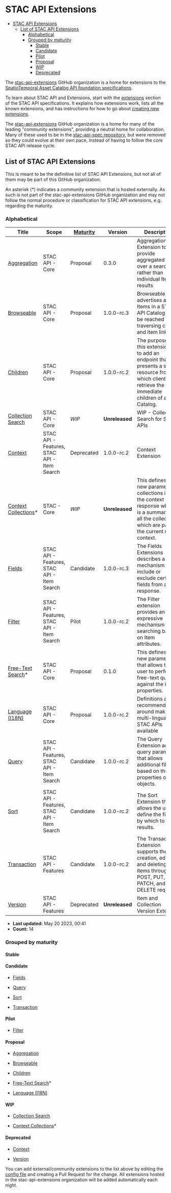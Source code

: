 # STAC API Extensions

- [STAC API Extensions](#stac-api-extensions)
  - [List of STAC API Extensions](#list-of-stac-api-extensions)
    - [Alphabetical](#alphabetical)
    - [Grouped by maturity](#grouped-by-maturity)
      - [Stable](#stable)
      - [Candidate](#candidate)
      - [Pilot](#pilot)
      - [Proposal](#proposal)
      - [WIP](#wip)
      - [Deprecated](#deprecated)

The [stac-api-extensions](https://github.com/stac-api-extensions/) GitHub organization is a home for extensions to the
[SpatioTemporal Asset Catalog API foundation specifications](https://github.com/radiantearth/stac-api-spec).

To learn about STAC API and Extensions, start with the [extensions](https://github.com/radiantearth/stac-api-spec/tree/main/extensions.md)
section of the STAC API specifications. It explains how extensions work, lists all the known extensions, and has
instructions for how to go about [creating new extensions](https://github.com/radiantearth/stac-api-spec/blob/main/extensions.md#creating-new-extensions).

The [stac-api-extensions](https://github.com/stac-api-extensions/) GitHub organization is a home for many of the leading "community extensions",
providing a neutral home for collaboration. Many of these used to be in the
[stac-api-spec repository](https://github.com/radiantearth/stac-api-spec), but were removed so they could evolve at their
own pace, instead of having to follow the core STAC API release cycle.

## List of STAC API Extensions

This is meant to be the definitive list of STAC API Extensions, but not all of them may be part of this GitHub organization.

An asterisk (*) indicates a community extension that is hosted externally.
As such is not part of the stac-api-extensions GitHub organization and may not follow the normal procedure or classification for STAC API extensions, e.g. regarding the maturity.

### Alphabetical

| Title | Scope | [Maturity](https://github.com/radiantearth/stac-api-spec/tree/master/extensions#extension-maturity) | Version | Description |
| ----- | ----- | --------------------------------------------------------------------------------------------------- | ------- | ----------- |
| [Aggregation](https://github.com/stac-api-extensions/aggregation) | STAC API - Core | Proposal | 0.3.0 | Aggregation Extension to provide aggregated data over a search, rather than individual Item results |
| [Browseable](https://github.com/stac-api-extensions/browseable) | STAC API - Core | Proposal | 1.0.0-rc.3 | Browseable advertises all Items in a STAC API Catalog can be reached by traversing child and item links. |
| [Children](https://github.com/stac-api-extensions/children) | STAC API - Core | Proposal | 1.0.0-rc.2 | The purpose of this extension is to add an endpoint that presents a single resource from which clients can retrieve the immediate children of a Catalog. |
| [Collection Search](https://github.com/stac-api-extensions/collection-search) | STAC API - Core | *WIP* | **Unreleased** | WIP - Collection Search for STAC APIs |
| [Context](https://github.com/stac-api-extensions/context) | STAC API - Features, STAC API - Item Search | Deprecated | 1.0.0-rc.2 | Context Extension |
| [Context Collections](https://github.com/cedadev/stac-context-collections)* | STAC - Core | *WIP* | **Unreleased** | This defines a new parameter, collections inside the context response which is a summary of all the collections which are part of the current result context. |
| [Fields](https://github.com/stac-api-extensions/fields) | STAC API - Features, STAC API - Item Search | Candidate | 1.0.0-rc.3 | The Fields Extensions describes a mechanism to include or exclude certain fields from a response. |
| [Filter](https://github.com/stac-api-extensions/filter) | STAC API - Features, STAC API - Item Search | Pilot | 1.0.0-rc.2 | The Filter extension provides an expressive mechanism for searching based on Item attributes. |
| [Free-Text Search](https://github.com/cedadev/stac-freetext-search)* | STAC API - Core | Proposal | 0.1.0 | This defines a new parameter, q that allows the user to perform free-text queries against the item properties. |
| [Language (I18N)](https://github.com/stac-api-extensions/language) | STAC API - Core | Proposal | 1.0.0-rc.2 | Definitions and recommendations around making multi-lingual STAC APIs available |
| [Query](https://github.com/stac-api-extensions/query) | STAC API - Features, STAC API - Item Search | Candidate | 1.0.0-rc.2 | The Query Extension adds a query parameter that allows additional filtering based on the properties of Item objects. |
| [Sort](https://github.com/stac-api-extensions/sort) | STAC API - Features, STAC API - Item Search | Candidate | 1.0.0-rc.2 | The Sort Extension that allows the user to define the fields by which to sort results.  |
| [Transaction](https://github.com/stac-api-extensions/transaction) | STAC API - Features | Candidate | 1.0.0-rc.2 |  The Transaction Extension supports the creation, editing, and deleting of items through POST, PUT, PATCH, and DELETE requests. |
| [Version](https://github.com/stac-api-extensions/version) | STAC API - Features | Deprecated | **Unreleased** | Item and Collection Version Extension |

- **Last updated:** May 20 2023, 00:41 
- **Count:** 14

### Grouped by maturity


#### Stable


#### Candidate

- [Fields](https://github.com/stac-api-extensions/fields)

- [Query](https://github.com/stac-api-extensions/query)

- [Sort](https://github.com/stac-api-extensions/sort)

- [Transaction](https://github.com/stac-api-extensions/transaction)


#### Pilot

- [Filter](https://github.com/stac-api-extensions/filter)


#### Proposal

- [Aggregation](https://github.com/stac-api-extensions/aggregation)

- [Browseable](https://github.com/stac-api-extensions/browseable)

- [Children](https://github.com/stac-api-extensions/children)

- [Free-Text Search](https://github.com/cedadev/stac-freetext-search)*

- [Language (I18N)](https://github.com/stac-api-extensions/language)


#### WIP

- [Collection Search](https://github.com/stac-api-extensions/collection-search)

- [Context Collections](https://github.com/cedadev/stac-context-collections)*


#### Deprecated

- [Context](https://github.com/stac-api-extensions/context)

- [Version](https://github.com/stac-api-extensions/version)



You can add external/community extensions to the list above by editing the [config file](https://github.com/stac-api-extensions/stac-api-extensions.github.io/edit/main/python/config.py)
and creating a Pull Request for the change. All extensions hosted in the stac-api-extensions organization will be added automatically each night.